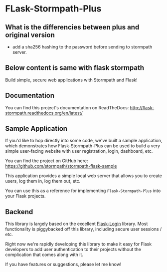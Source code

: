 # FLask-Stormpath-Plus

## What is the differencies between plus and original version

- add a sha256 hashing to the password before sending to stormpath server.

## Below content is same with flask stormpath
Build simple, secure web applications with Stormpath and Flask!


## Documentation

You can find this project's documentation on ReadTheDocs:
http://flask-stormpath.readthedocs.org/en/latest/


## Sample Application

If you'd like to hop directly into some code, we've built a sample application,
which demonstrates how Flask-Stormpath-Plus can be used to build a very simple
user-facing website with user registration, login, dashboard, etc.

You can find the project on GitHub here:
https://github.com/stormpath/stormpath-flask-sample

This application provides a simple local web server that allows you to create
users, log them in, log them out, etc.

You can use this as a reference for implementing `Flask-Stormpath-Plus` into your
Flask projects.


## Backend

This library is largely based on the excellent
[Flask-Login](http://flask-login.readthedocs.org/en/latest/) library.  Most
functionality is piggybacked off this library, including secure user sessions /
etc.

Right now we're rapidly developing this library to make it easy for Flask
developers to add user authentication to their projects without the complication
that comes along with it.

If you have features or suggestions, please let me know!

